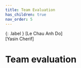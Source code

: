 ```yaml
---
title: Team Evaluation
has_children: true
nav_order: 5
---
```


{: .label }
[Le Chau Anh Do] <br>
[Yasin Cherif]

# Team evaluation
